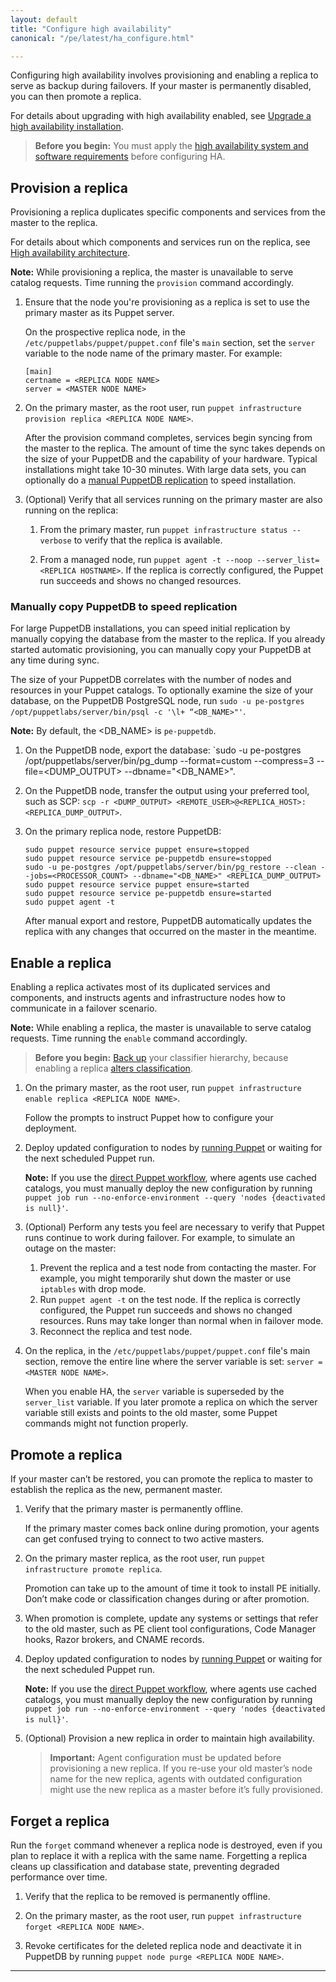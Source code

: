 ```yaml
---
layout: default
title: "Configure high availability"
canonical: "/pe/latest/ha_configure.html"

---
```


Configuring high availability involves provisioning and enabling a replica to serve as backup during failovers. If your master is permanently disabled, you can then promote a replica.

For details about upgrading with high availability enabled, see [Upgrade a high availability installation](./upgrade_mono.html#upgrade-a-high-availability-installation).

> **Before you begin:** You must apply the [high availability system and software requirements](./ha_overview.html#system-and-software-requirements) before configuring HA.

## Provision a replica

Provisioning a replica duplicates specific components and services from the master to the replica.

For details about which components and services run on the replica, see [High availability architecture](./ha_overview.html#high-availability-architecture).

**Note:** While provisioning a replica, the master is unavailable to serve catalog requests. Time running the `provision` command accordingly.

1. Ensure that the node you're provisioning as a replica is set to use the primary master as its Puppet server.

   On the prospective replica node, in the `/etc/puppetlabs/puppet/puppet.conf` file's `main` section, set the `server` variable to the node name of the primary master. For example:

   ``` puppet
   [main]
   certname = <REPLICA NODE NAME>
   server = <MASTER NODE NAME>
   ```

2. On the primary master, as the root user, run `puppet infrastructure provision replica <REPLICA NODE NAME>`.

   After the provision command completes, services begin syncing from the master to the replica. The amount of time the sync takes depends on the size of your PuppetDB and the capability of your hardware. Typical installations might take 10-30 minutes. With large data sets, you can optionally do a [manual PuppetDB replication](#manually-copy-puppetdb-to-speed-replication) to speed installation.


3. (Optional) Verify that all services running on the primary master are also running on the replica:

   1. From the primary master, run `puppet infrastructure status --verbose` to verify that the replica is available.

   2. From a managed node, run `puppet agent -t --noop --server_list=<REPLICA HOSTNAME>`. If the replica is correctly configured, the Puppet run succeeds and shows no changed resources.


### Manually copy PuppetDB to speed replication

For large PuppetDB installations, you can speed initial replication by manually copying the database from the master to the replica. If you already started automatic provisioning, you can manually copy your PuppetDB at any time during sync.

The size of your PuppetDB correlates with the number of nodes and resources in your Puppet catalogs. To optionally examine the size of your database, on the PuppetDB PostgreSQL node, run `sudo -u pe-postgres /opt/puppetlabs/server/bin/psql -c '\l+ “<DB_NAME>"'`.

**Note:** By default, the &lt;DB_NAME&gt; is `pe-puppetdb`.

1. On the PuppetDB node, export the database: `sudo -u pe-postgres /opt/puppetlabs/server/bin/pg_dump --format=custom --compress=3 --file=<DUMP_OUTPUT> --dbname="<DB_NAME>".

2. On the PuppetDB node, transfer the output using your preferred tool, such as SCP: `scp -r <DUMP_OUTPUT> <REMOTE_USER>@<REPLICA_HOST>:<REPLICA_DUMP_OUTPUT>`.

3. On the primary replica node, restore PuppetDB:

   ``` puppet
   sudo puppet resource service puppet ensure=stopped
   sudo puppet resource service pe-puppetdb ensure=stopped
   sudo -u pe-postgres /opt/puppetlabs/server/bin/pg_restore --clean --jobs=<PROCESSOR_COUNT> --dbname="<DB_NAME>" <REPLICA_DUMP_OUTPUT>
   sudo puppet resource service puppet ensure=started
   sudo puppet resource service pe-puppetdb ensure=started
   sudo puppet agent -t
   ```

   After manual export and restore, PuppetDB automatically updates the replica with any changes that occurred on the master in the meantime.

## Enable a replica

Enabling a replica activates most of its duplicated services and components, and instructs agents and infrastructure nodes how to communicate in a failover scenario.

**Note:** While enabling a replica, the master is unavailable to serve catalog requests. Time running the `enable` command accordingly.

> **Before you begin:** [Back up](./maintain_backup_restore.html#back-up-your-database-and-puppet-enterprise-files) your classifier hierarchy, because enabling a replica [alters classification](./ha_overview.html#classification-changes-in-high-availability-installations).

1. On the primary master, as the root user, run `puppet infrastructure enable replica <REPLICA NODE NAME>`.

   Follow the prompts to instruct Puppet how to configure your deployment.

2. Deploy updated configuration to nodes by [running Puppet](./console_classes_groups_running_puppet.html#options-for-running-puppet-on-agent-nodes) or waiting for the next scheduled Puppet run.

   **Note:** If you use the [direct Puppet workflow](./direct_puppet_workflow.html), where agents use cached catalogs, you must manually deploy the new configuration by running `puppet job run --no-enforce-environment --query 'nodes {deactivated is null}'`.


3. (Optional) Perform any tests you feel are necessary to verify that Puppet runs continue to work during failover. For example, to simulate an outage on the master:

   1. Prevent the replica and a test node from contacting the master. For example, you might temporarily shut down the master or use `iptables` with drop mode.
   2. Run `puppet agent -t` on the test node. If the replica is correctly configured, the Puppet run succeeds and shows no changed resources. Runs may take longer than normal when in failover mode.
   3. Reconnect the replica and test node.

4. On the replica, in the `/etc/puppetlabs/puppet/puppet.conf` file's main section, remove the entire line where the server variable is set: `server = <MASTER NODE NAME>`.

   When you enable HA, the `server` variable is superseded by the `server_list` variable. If you later promote a replica on which the server variable still exists and points to the old master, some Puppet commands might not function properly.

## Promote a replica

If your master can’t be restored, you can promote the replica to master to establish the replica as the new, permanent master.

1. Verify that the primary master is permanently offline.

   If the primary master comes back online during promotion, your agents can get confused trying to connect to two active masters.

2. On the primary master replica, as the root user, run `puppet infrastructure promote replica`.

   Promotion can take up to the amount of time it took to install PE initially. Don’t make code or classification changes during or after promotion.


3. When promotion is complete, update any systems or settings that refer to the old master, such as PE client tool configurations, Code Manager hooks, Razor brokers, and CNAME records.

4. Deploy updated configuration to nodes by [running Puppet](./console_classes_groups_running_puppet.html#options-for-running-puppet-on-agent-nodes) or waiting for the next scheduled Puppet run.

   **Note:** If you use the [direct Puppet workflow](./direct_puppet_workflow.html), where agents use cached catalogs, you must manually deploy the new configuration by running `puppet job run --no-enforce-environment --query 'nodes {deactivated is null}'`.


5. (Optional) Provision a new replica in order to maintain high availability.

   > **Important:** Agent configuration must be updated before provisioning a new replica. If you re-use your old master’s node name for the new replica, agents with outdated configuration might use the new replica as a master before it’s fully provisioned.


## Forget a replica

Run the `forget` command whenever a replica node is destroyed, even if you plan to replace it with a replica with the same name. Forgetting a replica cleans up classification and database state, preventing degraded performance over time.

1. Verify that the replica to be removed is permanently offline.

2. On the primary master, as the root user, run `puppet infrastructure forget <REPLICA NODE NAME>`.

3. Revoke certificates for the deleted replica node and deactivate it in PuppetDB by running `puppet node purge <REPLICA NODE NAME>`.


* * *
